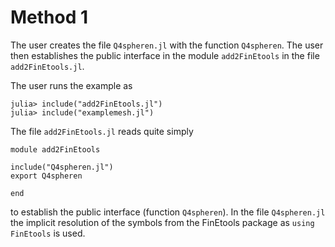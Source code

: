 # Method 1

The user creates the file `Q4spheren.jl` with the  function `Q4spheren`. The user then establishes the public interface in the module `add2FinEtools` in the file `add2FinEtools.jl`.

The user runs the example as

```
julia> include("add2FinEtools.jl")
julia> include("examplemesh.jl")
```

The file `add2FinEtools.jl` reads quite simply

```
module add2FinEtools

include("Q4spheren.jl")
export Q4spheren

end
```

to establish the public interface (function `Q4spheren`). In the file `Q4spheren.jl` the implicit resolution of the symbols from the FinEtools package as `using FinEtools` is used.